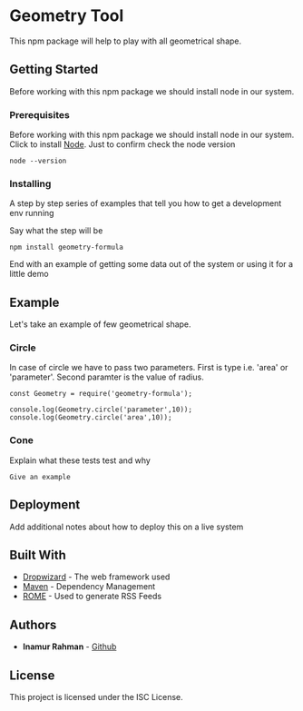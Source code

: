 # Geometry Tool

This npm package will help to play with all geometrical shape.

## Getting Started

Before working with this npm package we should install node in our system.

### Prerequisites

Before working with this npm package we should install node in our system. Click to install [Node](https://nodejs.org/en/download/). Just to confirm check the node version

```
node --version
```

### Installing

A step by step series of examples that tell you how to get a development env running

Say what the step will be

```
npm install geometry-formula
```

End with an example of getting some data out of the system or using it for a little demo

## Example

Let's take an example of few geometrical shape.

### Circle

In case of circle we have to pass two parameters. First is type i.e. 'area' or 'parameter'.
Second paramter is the value of radius.

```
const Geometry = require('geometry-formula');

console.log(Geometry.circle('parameter',10));
console.log(Geometry.circle('area',10));
```

### Cone

Explain what these tests test and why

```
Give an example
```

## Deployment

Add additional notes about how to deploy this on a live system

## Built With

* [Dropwizard](http://www.dropwizard.io/1.0.2/docs/) - The web framework used
* [Maven](https://maven.apache.org/) - Dependency Management
* [ROME](https://rometools.github.io/rome/) - Used to generate RSS Feeds

## Authors

* **Inamur Rahman**  - [Github](https://github.com/iamrahman)

## License

This project is licensed under the ISC License.
